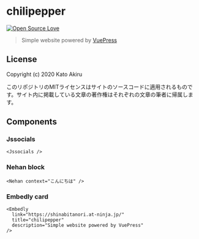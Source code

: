 # chilipepper

[![Open Source Love](https://badges.frapsoft.com/os/v1/open-source-150x25.png?v=103)](https://github.com/ellerbrock/open-source-badges/)

> Simple website powered by [VuePress](https://vuepress.vuejs.org/) 

## License

Copyright (c) 2020 Kato Akiru

このリポジトリのMITライセンスはサイトのソースコードに適用されるものです。サイト内に掲載している文章の著作権はそれぞれの文章の筆者に帰属します。

## Components

### Jssocials

```
<Jssocials />
```

### Nehan block

```
<Nehan context="こんにちは" />
```

### Embedly card

```
<Embedly
  link="https://shinabitanori.at-ninja.jp/"
  title="chilipepper"
  description="Simple website powered by VuePress"
/>
```